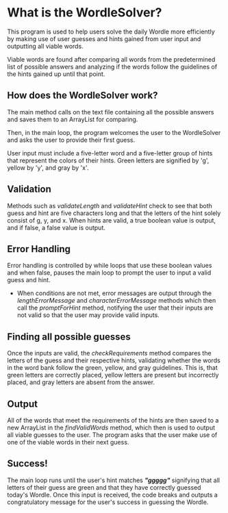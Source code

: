 # What is the WordleSolver?
This program is used to help users solve the daily Wordle more efficiently by making use of user guesses and hints gained from user input and outputting all viable words. 

Viable words are found after comparing all words from the predetermined list of possible answers and analyzing if the words follow the guidelines of the hints gained up until that point. 

## How does the WordleSolver work? 
The main method calls on the text file containing all the possible answers and saves them to an ArrayList for comparing.

Then, in the main loop, the program welcomes the user to the WordleSolver and asks the user to provide their first guess.

User input must include a five-letter word and a five-letter group of hints that represent the colors of their hints. Green letters are signified by 'g', yellow by 'y', and gray by 'x'.

## Validation 
Methods such as _validateLength_ and _validateHint_ check to see that both guess and hint are five characters long and that the letters of the hint solely consist of g, y, and x. When hints are valid, a true boolean value is output, and if false, a false value is output.

## Error Handling
Error handling is controlled by while loops that use these boolean values and when false, pauses the main loop to prompt the user to input a valid guess and hint. 
- When conditions are not met, error messages are output through the _lengthErrorMessage_ and _characterErrorMessage_ methods which then call the _promptForHint_ method, notifying the user that their inputs are not valid so that the user may provide valid inputs.

## Finding all possible guesses
Once the inputs are valid, the _checkRequirements_ method compares the letters of the guess and their respective hints, validating whether the words in the word bank follow the green, yellow, and gray guidelines. This is, that green letters are correctly placed, yellow letters are present but incorrectly placed, and gray letters are absent from the answer.

## Output
All of the words that meet the requirements of the hints are then saved to a new ArrayList in the _findValidWords_ method, which then is used to output all viable guesses to the user. The program asks that the user make use of one of the viable words in their next guess. 

## Success!
The main loop runs until the user's hint matches **_"ggggg"_** signifying that all letters of their guess are green and that they have correctly guessed today's Wordle. Once this input is received, the code breaks and outputs a congratulatory message for the user's success in guessing the Wordle. 
